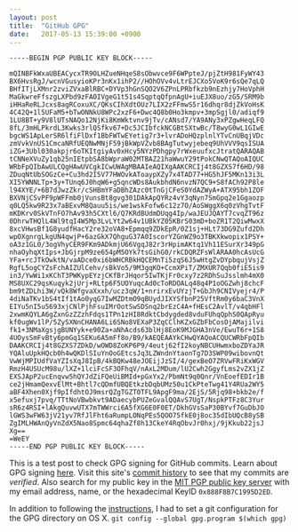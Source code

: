 ```yaml
---
layout: post
title:  "GitHub GPG"
date:   2017-05-13 15:39:00 +0900
---
```

```
-----BEGIN PGP PUBLIC KEY BLOCK-----

mQINBFkWxaUBEACycxTR9OLHZueNHqeS8sObwvce9F6WPpteJ/pjZtH981FyWY43
BX6HvsRgJ/wcnVGusyioKPr3nKx1ihP2//HOhOVv4vLtrEJCXo5VoK9r6sQe7qLQ
BHfITjLXMnr2zviZVxaBlRBC+DYVp3hGnSQO2V6ZPnLPRbfkzb9nEzhjy7HoVphH
MaGkwreFfszgLXPbd9zFAOIVgeG1t51s4SqptqQfpnAgU+iuEJX8uo/zG5/SRM9b
iHHaReRLJcxs8agRCoxuXC/QKsCIhXdtOUz7LIX2zFFmwS5r16dhqr8djZkVoHsK
4C42Q+1l5UFaM5+bTwONNkU8WPc2xzF6+Dwc4Q8b0Ho3kmpv+3mpSgjl0/adiqf9
1LU8BT+y9V8lUTsNAQo12NjKi8KmWktvnv9jTv/cANsd7/YA9ANy3xPZgwHeqLFQ
8fL/3mHLPkrdL3Kwks3rlQSfkv67+Dc5JCIbfckNCGBtSXtwBc/T8wyG0wL1GIwE
bgcWS1ApLerSR6lfiFlDxf1BbFWTwEYetig7r3+lvrADoHQzplnlYTvCnUBqjVDc
zmVvkVnUS1CmcaNRfUEQNwMNjF59jBkWpVZvb8BAgTutwyjebeq9UhVVV9qsISUA
iZG+3Ubl030akpjr6oTKItgiyAv0xHcy5NYzPDhgpy7rWxeuufxcJtratQARAQAB
tCNNeXVuZy1qb25nIEtpbSA8bWpraW02MTBAZ21haWwuY29tPokCNwQTAQoAIQUC
WRbFpQIbAwULCQgHAwUVCgkICwUWAgMBAAIeAQIXgAAKCRCIj4t8GZXS7f6HD/98
ZDuqNtUbSOGzCe+Cu3hd2I5V77HWOvkAToaypXZy7x4TAD77+HG5hJF5MKn13i3L
XI5YWNNLTp+3y+TUnq6J0hqW6+g5qncWDs8AukbhdN6nvzN7QC9+S8fACh92P8le
l94XYE/+6B7dJwzZkr/cSHBmYFaDBhZAzc0tTnGjCFeS0YdAZWyA+ATX95bh1ZOF
BXVNjCSvPF9pWFFmb0jVunsBt8gvg301DAkApQYRz4vY3qNyn7SmGpq2e1Ggaozp
q0LQ5kw9R23x7aBExvM8Qauu5is/we1wskFofw6c12z7O/AoSWggX6q0zVhgTvtF
mKDKrv0SkVTnFO7hAv93h5CXtl6/Q7KRdBUdmDUqg4Ip/waJEUJQAYT7cvqZT96z
0DhrwTHQlL4Wl9tqI4W5Mp3LvLYt2w64v1UBkYZ05KBrS03mD+boZR1T2QiwMwxX
8xcVHwsBf1G8yudfHacY2re32oVA8+Epmqq9ZDkEpR/0Z1sj+HLt73DG9Zufd2Dh
wpOXgnrgLkgUN4qwjP+6azGkX7QhguG37A0IscorYZGnWZ9o3TBKXkwopix1PSY+
oA3z1GL0/3ogVhyCER9FKm9ADkmjU66VgqJ82r3rHpimAKtq1Vh11ESurXr349pG
nhaOyhqXtIps+JbGjrpM9ze654pM5OYk7tsGihG0/rkCDQRZFsWlARAA0hcAsUcG
YFa+rcJTkOwktN/vaADce0xi6bWHCRBkHQCEMnTi5zqS6J5wHtgZvDYpbqujVsjZ
RgfL5ogCYZsFchAIZUlCehv/sBkVo5/9M3gqKO+CcmXPiT/ZMXUR7Qqb0fiE5is9
in3/YwWi1xKChT3PWKypEYzjCKfBrJHqor5IwTKjFr0cxy7z2RDhSuJsslmh4mX0
MS8UXC29qsKuqyk2jUrj+RLtp6F5UOYuqcAd0cToRDOALq48q4P1oOGZwhj8chcF
bm9tZDLhi3W/vQk8WfgvaXxxh/ucz3qW/1+nrirxEvUYzjT+GbJh9CNIVyejr4/P
4diNaTKv1bS4tIf1tAo0yqG7IwMZDtmO9qBUydJIXYSfbnP25VftRm0y6baC3VnX
EIYu5nI5u5693xjCNlPjhFsuIMrOotSwSDSnq2brEzC4A+fHEsC2AvlT/v4qbHFl
2xwmKQYLA6gZxnGzZZzhFdqs1TPn1zHI8RdktCbdygded8vduFUhqQphS0QApRyu
kf0ugWv1lP/5ZySXNnCHANA6Li6SNo8VEXaP3ZqCClhKZxGZbFbCosOjAMajilvi
fk1+3NMaXgsjgBUNYyk+e90Za+aNhAcds63blHj8EoK9MJGHA3nVe/EwuT6r+1S8
4UOysSmFvBty6pmGq1SEKu6A5mFf8o/B9/kAEQEAAYkCHwQYAQoACQUCWRbFpQIb
DAAKCRCIj4t8GZXS7ZDkD/wOWD8ZoKP6P9/4eutj62fI2koyNBCUHwmxboZDYaJR
YQAluUpkHQcb0h4wQKDlSIuYnOoGEtcsJq3LZWndnYtaonTg7D3SWP09wibovnQt
VwWjMPIUdfVaYZIsXqJ8IpB/4kBQKw48eJOEijJzSI/4/gexBeO7ZRVwFRiKxWGV
RmzH4USUcM98u/lXZ+1lciFcSF3OFhqV/nAxL2MDum/lU2Cwh2GgyfLms2vZX1jZ
EXSJApP2ucEnqvw5hQYJdZiFQeUiBMId+pGxYx2/PbmNt9q0Qnr/VnEoefEDIr1B
ce2jHmamQexvElMt+Bhtl7cQDmfUBQEtkzbDqbUMz50u1CkPteTwg41Y4RUa2WY5
aBF4Xhen0Xjf9pIfdhtOJ9msrQZgTGZT0TFL9ApgF9ma/2EjS/5Rjq98+bkb2e/f
x5efuxj7pvq/TTtNoVBwbkvt9ADaecybPUZeGvalQQAvS7UgT/NspkPTFz8C3Yur
sR6z4RSI+lAkgQuvwUTX7mTWWrci6A5fXG6E0F0ET/DkhGVsSaP30BYvf7GuDbJO
lGWS3wFW63jV21yv7RfJlFht6aRumpLONqPEs5QOO75fkE0j8oc35dIbUQcB8ySB
ZgIMLHWAnQyVnZdX5Nao8Spmc64qhaZf8h13CkeY4RqObvJr0hxj/9jKkub22jsJ
Xg==
=WeEY
-----END PGP PUBLIC KEY BLOCK-----
```

This is a test post to check GPG signing for GitHub commits. Learn about GPG signing [here][gpg-signing]. Visit this site's [commit history][commit-history] to see that my commits are *verified*. Also search for my public key in the [MIT PGP public key server][mit-pgp] with my email address, name, or the hexadecimal KeyID `0x888F8B7C1995D2ED`.

In addition to following the [instructions][gpg-signing], I had to set a git configuration for the GPG directory on OS X.
`git config --global gpg.program $(which gpg)`

[gpg-signing]: https://help.github.com/articles/signing-commits-with-gpg/
[commit-history]: https://github.com/mjkim610/mjkim610.github.io/commits/master
[mit-pgp]: https://pgp.mit.edu/
